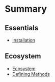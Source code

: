 # Summary

## Essentials

* [Installation](README.md)

## Ecosystem

* [Ecosystem](ecosystem.md)
* [Defining Methods](methods.md)

